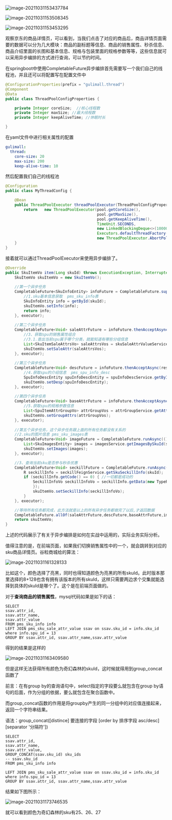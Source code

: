 ![image-20211031153437784](IMG/image-20211031153437784.png)

![image-20211031153508345](IMG/image-20211031153508345.png)

![image-20211031153453295](IMG/image-20211031153453295.png)

观察京东的商品详情页，可以看到，当我们点击了对应的商品后，商品详情页面需要的数据可以分为几大模块：商品的副标题等信息、商品的销售属性、秒杀信息、商品介绍里面的长图和基本信息、规格与包装里面的规格参数等等，这些信息就可以采用异步编排的方式进行查询，可以节约时间。

在springboot中使用CompletableFuture异步编排首先需要写一个我们自己的线程池，并且还可以将配置写在配置文件中

```java
@ConfigurationProperties(prefix = "gulimall.thread")
@Component
@Data
public class ThreadPoolConfigProperties {

    private Integer coreSize;  //核心线程数
    private Integer maxSize; //最大线程数
    private Integer keepAliveTime; //休眠时长

}
```

在yaml文件中进行相关属性的配置

```yaml
gulimall:
  thread:
    core-size: 20
    max-size: 200
    keep-alive-time: 10
```

然后配置我们自己的线程池

```java
@Configuration
public class MyThreadConfig {

    @Bean
    public ThreadPoolExecutor threadPoolExecutor(ThreadPoolConfigProperties pool){
        return   new ThreadPoolExecutor(pool.getCoreSize(),
                                        pool.getMaxSize(),
                                        pool.getKeepAliveTime(),
                                        TimeUnit.SECONDS,
                                        new LinkedBlockingDeque<>(100000),
                                        Executors.defaultThreadFactory(),
                                        new ThreadPoolExecutor.AbortPolicy());
    }
}
```

接着就可以通过ThreadPoolExecutor来使用异步编排了。

```java
@Override
public SkuItemVo item(Long skuId) throws ExecutionException, InterruptedException {
    SkuItemVo skuItemVo = new SkuItemVo();
    
    //第一个异步任务
    CompletableFuture<SkuInfoEntity> infoFuture = CompletableFuture.supplyAsync(() -> {
        //1.sku基本信息获取  pms_sku_info表
        SkuInfoEntity info = getById(skuId);
        skuItemVo.setInfo(info);
        return info;
    }, executor);
    
    //第二个异步任务
    CompletableFuture<Void> saleAttrFuture = infoFuture.thenAcceptAsync((res) -> {
        //3、获取spu的销售属性组合
        //3.1.查出当前spu属于哪个分类，就能知道有哪些分组信息
        List<SkuItemSaleAttrsVo> saleAttrsVos = skuSaleAttrValueService.getSaleAttrsBySpuId(res.getSpuId());  //获取所有可能的销售属性组合
        skuItemVo.setSaleAttr(saleAttrsVos);
    }, executor);
    
    //第三个异步任务
    CompletableFuture<Void> descFuture = infoFuture.thenAcceptAsync(res -> {
        //4.获取spu的介绍信息  pms_spu_info_desc
        SpuInfoDescEntity spuInfoDescEntity = spuInfoDescService.getById(res.getSpuId());  //按照spuid来查询spu的介绍信息
        skuItemVo.setDesp(spuInfoDescEntity);
    }, executor);
    
    //第四个异步任务
    CompletableFuture<Void> baseAttrFuture = infoFuture.thenAcceptAsync(res -> {
        //5.获取spu的规格参数信息
        List<SpuItemAttrGroupVo> attrGroupVos = attrGroupService.getAttrGroupWithAttrsBySpuId(res.getSpuId(), res.getCatalogId());  //查出某个spu的属性分组信息,以及这个分组里面所有属性对应的值
        skuItemVo.setGroupAttrs(attrGroupVos);
    }, executor);
    
    //第五个异步任务，这个异步任务跟上面的所有任务都没有关系的
    //2.sku的图片信息 pms_sku_images表
    CompletableFuture<Void> imageFuture = CompletableFuture.runAsync(() -> {
        List<SkuImagesEntity> images = imagesService.getImagesBySkuId(skuId);
        skuItemVo.setImages(images);
    }, executor);

    //3、查询当前sku是否参与秒杀优惠
    CompletableFuture<Void> seckillFuture = CompletableFuture.runAsync(() -> {
        R seckillInfo = seckillFeignService.getSkuSeckillInfo(skuId);
        if (seckillInfo.getCode() == 0) { //一切都是成功的
            SeckillInfoVo seckillInfoVo = seckillInfo.getData(new TypeReference<SeckillInfoVo>() {
            });
            skuItemVo.setSeckillInfo(seckillInfoVo);
        }
    }, executor);

    //等待所有任务都完成，此方法就是以上的所有异步任务都做完了以后,才返回数据
    CompletableFuture.allOf(saleAttrFuture,descFuture,baseAttrFuture,imageFuture,seckillFuture).get();
    return skuItemVo;
}
```

上述的代码展示了有关于异步编排是如何在实战中运用的，实际业务实际分析。

值得注意的是，在前端页面，如果我们切换销售属性中的一个，就会跳转到对应的sku商品详情页。谷粒商城给的算法：

![image-20211031161328133](IMG/image-20211031161328133.png)

比如这个，颜色选择了亮黑，同时也得知道颜色为亮黑的所有skuId。此时版本那里选择的8+128也含有拥有该版本的所有skuId，这样只需要两边求个交集就能选择到具体的skuId是哪个了。这个是在前端页面做的。

对于**查询商品的销售属性**，mysql代码如果是如下的话：

```mysql
SELECT 
ssav.attr_id,
ssav.attr_name,
ssav.attr_value
FROM pms_sku_info info
LEFT JOIN pms_sku_sale_attr_value ssav on ssav.sku_id = info.sku_id
where info.spu_id = 13
GROUP BY ssav.attr_id, ssav.attr_name,ssav.attr_value
```

得到的结果是这样的

![image-20211031163409580](IMG/image-20211031163409580.png)

但是这样无法获得所有颜色为奇幻森林的skuId，这时候就得用到group_concat函数了

前言：在有group by的查询语句中，select指定的字段要么就包含在group by语句的后面，作为分组的依据，要么就包含在聚合函数中。

而group_concat函数的作用是将groupby产生的同一分组中的对应值连接起来，返回一个字符串结果。

语法：group_concat([distince] 要连接的字段 [order by 排序字段 asc/desc] [separator '分隔符'])

```mysql
SELECT 
ssav.attr_id,
ssav.attr_name,
ssav.attr_value,
GROUP_CONCAT(ssav.sku_id) sku_ids
-- ssav.sku_id
FROM pms_sku_info info

LEFT JOIN pms_sku_sale_attr_value ssav on ssav.sku_id = info.sku_id
where info.spu_id = 13
GROUP BY ssav.attr_id, ssav.attr_name,ssav.attr_value
```

结果如下图所示：

![image-20211031173746535](IMG/image-20211031173746535.png)

就可以看到颜色为奇幻森林的sku有25、26、27